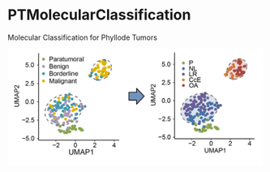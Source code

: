 # PTMolecularClassification
Molecular Classification for Phyllode Tumors


![alt text](subtyping.png)

